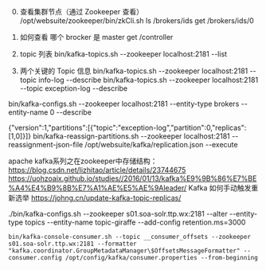 0. 查看集群节点（通过 Zookeeper 查看）
/opt/websuite/zookeeper/bin/zkCli.sh 
ls /brokers/ids
get /brokers/ids/0

1. 如何查看 哪个 brocker 是 master
get /controller

1. topic 列表
bin/kafka-topics.sh --zookeeper localhost:2181 --list

2. 两个关键的 Topic 信息
bin/kafka-topics.sh --zookeeper localhost:2181 --topic info-log --describe
bin/kafka-topics.sh --zookeeper localhost:2181 --topic exception-log --describe

bin/kafka-configs.sh --zookeeper localhost:2181 --entity-type brokers --entity-name 0 --describe

{"version":1,"partitions":[{"topic":"exception-log","partition":0,"replicas":[1,0]}]}
bin/kafka-reassign-partitions.sh --zookeeper localhost:2181 --reassignment-json-file /opt/websuite/kafka/replication.json --execute





apache kafka系列之在zookeeper中存储结构： https://blog.csdn.net/lizhitao/article/details/23744675
https://uohzoaix.github.io/studies//2016/01/13/kafka%E9%9B%86%E7%BE%A4%E4%B9%8B%E7%A1%AE%E5%AE%9Aleader/  Kafka 如何手动触发重新选举
https://johng.cn/update-kafka-topic-replicas/



./bin/kafka-configs.sh --zookeeper s01.soa-solr.ttp.wx:2181 --alter --entity-type topics --entity-name topic-giraffe --add-config retention.ms=3000



```
bin/kafka-console-consumer.sh --topic __consumer_offsets --zookeeper s01.soa-solr.ttp.wx:2181 --formatter "kafka.coordinator.GroupMetadataManager\$OffsetsMessageFormatter" --consumer.config /opt/config/kafka/consumer.properties --from-beginning
```